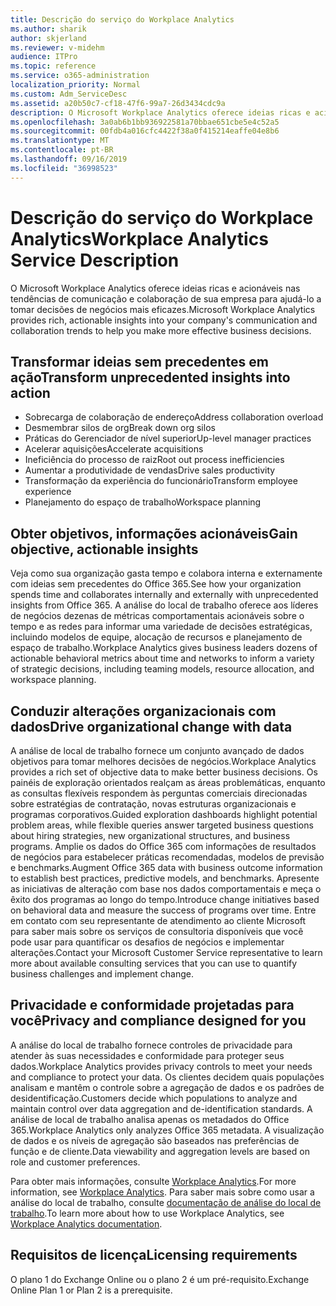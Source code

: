 ```yaml
---
title: Descrição do serviço do Workplace Analytics
ms.author: sharik
author: skjerland
ms.reviewer: v-midehm
audience: ITPro
ms.topic: reference
ms.service: o365-administration
localization_priority: Normal
ms.custom: Adm_ServiceDesc
ms.assetid: a20b50c7-cf18-47f6-99a7-26d3434cdc9a
description: O Microsoft Workplace Analytics oferece ideias ricas e acionáveis nas tendências de comunicação e colaboração de sua empresa para ajudá-lo a tomar decisões de negócios mais eficazes.
ms.openlocfilehash: 3a0ab6b1bb936922581a70bbae651cbe5e4c52a5
ms.sourcegitcommit: 00fdb4a016cfc4422f38a0f415214eaffe04e8b6
ms.translationtype: MT
ms.contentlocale: pt-BR
ms.lasthandoff: 09/16/2019
ms.locfileid: "36998523"
---
```

# <a name="workplace-analytics-service-description"></a><span data-ttu-id="173ec-103">Descrição do serviço do Workplace Analytics</span><span class="sxs-lookup"><span data-stu-id="173ec-103">Workplace Analytics Service Description</span></span>

<span data-ttu-id="173ec-104">O Microsoft Workplace Analytics oferece ideias ricas e acionáveis nas tendências de comunicação e colaboração de sua empresa para ajudá-lo a tomar decisões de negócios mais eficazes.</span><span class="sxs-lookup"><span data-stu-id="173ec-104">Microsoft Workplace Analytics provides rich, actionable insights into your company's communication and collaboration trends to help you make more effective business decisions.</span></span>

## <a name="transform-unprecedented-insights-into-action"></a><span data-ttu-id="173ec-105">Transformar ideias sem precedentes em ação</span><span class="sxs-lookup"><span data-stu-id="173ec-105">Transform unprecedented insights into action</span></span>

* <span data-ttu-id="173ec-106">Sobrecarga de colaboração de endereço</span><span class="sxs-lookup"><span data-stu-id="173ec-106">Address collaboration overload</span></span>
* <span data-ttu-id="173ec-107">Desmembrar silos de org</span><span class="sxs-lookup"><span data-stu-id="173ec-107">Break down org silos</span></span>
* <span data-ttu-id="173ec-108">Práticas do Gerenciador de nível superior</span><span class="sxs-lookup"><span data-stu-id="173ec-108">Up-level manager practices</span></span>
* <span data-ttu-id="173ec-109">Acelerar aquisições</span><span class="sxs-lookup"><span data-stu-id="173ec-109">Accelerate acquisitions</span></span>
* <span data-ttu-id="173ec-110">Ineficiência do processo de raiz</span><span class="sxs-lookup"><span data-stu-id="173ec-110">Root out process inefficiencies</span></span>
* <span data-ttu-id="173ec-111">Aumentar a produtividade de vendas</span><span class="sxs-lookup"><span data-stu-id="173ec-111">Drive sales productivity</span></span>
* <span data-ttu-id="173ec-112">Transformação da experiência do funcionário</span><span class="sxs-lookup"><span data-stu-id="173ec-112">Transform employee experience</span></span>
* <span data-ttu-id="173ec-113">Planejamento do espaço de trabalho</span><span class="sxs-lookup"><span data-stu-id="173ec-113">Workspace planning</span></span>

## <a name="gain-objective-actionable-insights"></a><span data-ttu-id="173ec-114">Obter objetivos, informações acionáveis</span><span class="sxs-lookup"><span data-stu-id="173ec-114">Gain objective, actionable insights</span></span>

<span data-ttu-id="173ec-115">Veja como sua organização gasta tempo e colabora interna e externamente com ideias sem precedentes do Office 365.</span><span class="sxs-lookup"><span data-stu-id="173ec-115">See how your organization spends time and collaborates internally and externally with unprecedented insights from Office 365.</span></span> <span data-ttu-id="173ec-116">A análise do local de trabalho oferece aos líderes de negócios dezenas de métricas comportamentais acionáveis sobre o tempo e as redes para informar uma variedade de decisões estratégicas, incluindo modelos de equipe, alocação de recursos e planejamento de espaço de trabalho.</span><span class="sxs-lookup"><span data-stu-id="173ec-116">Workplace Analytics gives business leaders dozens of actionable behavioral metrics about time and networks to inform a variety of strategic decisions, including teaming models, resource allocation, and workspace planning.</span></span>

## <a name="drive-organizational-change-with-data"></a><span data-ttu-id="173ec-117">Conduzir alterações organizacionais com dados</span><span class="sxs-lookup"><span data-stu-id="173ec-117">Drive organizational change with data</span></span>

<span data-ttu-id="173ec-118">A análise de local de trabalho fornece um conjunto avançado de dados objetivos para tomar melhores decisões de negócios.</span><span class="sxs-lookup"><span data-stu-id="173ec-118">Workplace Analytics provides a rich set of objective data to make better business decisions.</span></span> <span data-ttu-id="173ec-119">Os painéis de exploração orientados realçam as áreas problemáticas, enquanto as consultas flexíveis respondem às perguntas comerciais direcionadas sobre estratégias de contratação, novas estruturas organizacionais e programas corporativos.</span><span class="sxs-lookup"><span data-stu-id="173ec-119">Guided exploration dashboards highlight potential problem areas, while flexible queries answer targeted business questions about hiring strategies, new organizational structures, and business programs.</span></span> <span data-ttu-id="173ec-120">Amplie os dados do Office 365 com informações de resultados de negócios para estabelecer práticas recomendadas, modelos de previsão e benchmarks.</span><span class="sxs-lookup"><span data-stu-id="173ec-120">Augment Office 365 data with business outcome information to establish best practices, predictive models, and benchmarks.</span></span> <span data-ttu-id="173ec-121">Apresente as iniciativas de alteração com base nos dados comportamentais e meça o êxito dos programas ao longo do tempo.</span><span class="sxs-lookup"><span data-stu-id="173ec-121">Introduce change initiatives based on behavioral data and measure the success of programs over time.</span></span> <span data-ttu-id="173ec-122">Entre em contato com seu representante de atendimento ao cliente Microsoft para saber mais sobre os serviços de consultoria disponíveis que você pode usar para quantificar os desafios de negócios e implementar alterações.</span><span class="sxs-lookup"><span data-stu-id="173ec-122">Contact your Microsoft Customer Service representative to learn more about available consulting services that you can use to quantify business challenges and implement change.</span></span>

## <a name="privacy-and-compliance-designed-for-you"></a><span data-ttu-id="173ec-123">Privacidade e conformidade projetadas para você</span><span class="sxs-lookup"><span data-stu-id="173ec-123">Privacy and compliance designed for you</span></span>

<span data-ttu-id="173ec-124">A análise do local de trabalho fornece controles de privacidade para atender às suas necessidades e conformidade para proteger seus dados.</span><span class="sxs-lookup"><span data-stu-id="173ec-124">Workplace Analytics provides privacy controls to meet your needs and compliance to protect your data.</span></span> <span data-ttu-id="173ec-125">Os clientes decidem quais populações analisam e mantêm o controle sobre a agregação de dados e os padrões de desidentificação.</span><span class="sxs-lookup"><span data-stu-id="173ec-125">Customers decide which populations to analyze and maintain control over data aggregation and de-identification standards.</span></span> <span data-ttu-id="173ec-126">A análise de local de trabalho analisa apenas os metadados do Office 365.</span><span class="sxs-lookup"><span data-stu-id="173ec-126">Workplace Analytics only analyzes Office 365 metadata.</span></span> <span data-ttu-id="173ec-127">A visualização de dados e os níveis de agregação são baseados nas preferências de função e de cliente.</span><span class="sxs-lookup"><span data-stu-id="173ec-127">Data viewability and aggregation levels are based on role and customer preferences.</span></span>

<span data-ttu-id="173ec-128">Para obter mais informações, consulte [Workplace Analytics](https://go.microsoft.com/fwlink/?linkid=852492).</span><span class="sxs-lookup"><span data-stu-id="173ec-128">For more information, see [Workplace Analytics](https://go.microsoft.com/fwlink/?linkid=852492).</span></span> <span data-ttu-id="173ec-129">Para saber mais sobre como usar a análise do local de trabalho, consulte [documentação de análise do local de trabalho](https://docs.microsoft.com/workplace-analytics/).</span><span class="sxs-lookup"><span data-stu-id="173ec-129">To learn more about how to use Workplace Analytics, see [Workplace Analytics documentation](https://docs.microsoft.com/workplace-analytics/).</span></span>
  
## <a name="licensing-requirements"></a><span data-ttu-id="173ec-130">Requisitos de licença</span><span class="sxs-lookup"><span data-stu-id="173ec-130">Licensing requirements</span></span>

<span data-ttu-id="173ec-131">O plano 1 do Exchange Online ou o plano 2 é um pré-requisito.</span><span class="sxs-lookup"><span data-stu-id="173ec-131">Exchange Online Plan 1 or Plan 2 is a prerequisite.</span></span>